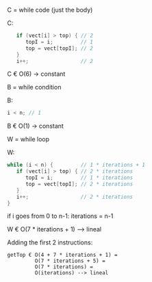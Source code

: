 
C = while code (just the body)

C:

```c++
   if (vect[i] > top) { // 2
      topI = i;         // 1
      top = vect[topI]; // 2
   }
   i++;                 // 2
```

C € O(6)  -> constant


B = while condition

B:

```c++
i < n; // 1
```

B € O(1)  -> constant


W = while loop

W: 

```c++
while (i < n) {         // 1 * iterations + 1
   if (vect[i] > top) { // 2 * iterations
      topI = i;         // 1 * iterations
      top = vect[topI]; // 2 * iterations
   }
   i++;                 // 2 * iterations
}
```
if i goes from 0 to n-1: iterations = n-1

W € O(7 * iterations + 1) --> lineal

Adding the first 2 instructions:

```
getTop € O(4 + 7 * iterations + 1) =
         O(7 * iterations + 5) =
         O(7 * iterations) = 
         O(iterations) --> lineal
```

